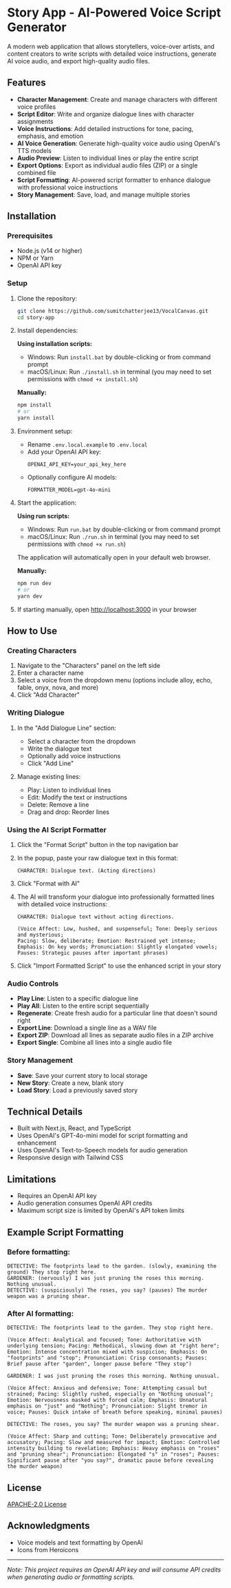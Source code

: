 # Story App - AI-Powered Voice Script Generator

A modern web application that allows storytellers, voice-over artists, and content creators to write scripts with detailed voice instructions, generate AI voice audio, and export high-quality audio files.


## Features

- **Character Management**: Create and manage characters with different voice profiles
- **Script Editor**: Write and organize dialogue lines with character assignments
- **Voice Instructions**: Add detailed instructions for tone, pacing, emphasis, and emotion
- **AI Voice Generation**: Generate high-quality voice audio using OpenAI's TTS models
- **Audio Preview**: Listen to individual lines or play the entire script
- **Export Options**: Export as individual audio files (ZIP) or a single combined file
- **Script Formatting**: AI-powered script formatter to enhance dialogue with professional voice instructions
- **Story Management**: Save, load, and manage multiple stories

## Installation

### Prerequisites

- Node.js (v14 or higher)
- NPM or Yarn
- OpenAI API key

### Setup

1. Clone the repository:
   ```bash
   git clone https://github.com/sumitchatterjee13/VocalCanvas.git
   cd story-app
   ```

2. Install dependencies:
   
   **Using installation scripts:**
   - Windows: Run `install.bat` by double-clicking or from command prompt
   - macOS/Linux: Run `./install.sh` in terminal (you may need to set permissions with `chmod +x install.sh`)
   
   **Manually:**
   ```bash
   npm install
   # or
   yarn install
   ```

3. Environment setup:
   - Rename `.env.local.example` to `.env.local`
   - Add your OpenAI API key:
     ```
     OPENAI_API_KEY=your_api_key_here
     ```
   - Optionally configure AI models:
     ```
     FORMATTER_MODEL=gpt-4o-mini
     ```

4. Start the application:

   **Using run scripts:**
   - Windows: Run `run.bat` by double-clicking or from command prompt
   - macOS/Linux: Run `./run.sh` in terminal (you may need to set permissions with `chmod +x run.sh`)
   
   The application will automatically open in your default web browser.
   
   **Manually:**
   ```bash
   npm run dev
   # or
   yarn dev
   ```

5. If starting manually, open [http://localhost:3000](http://localhost:3000) in your browser

## How to Use

### Creating Characters

1. Navigate to the "Characters" panel on the left side
2. Enter a character name
3. Select a voice from the dropdown menu (options include alloy, echo, fable, onyx, nova, and more)
4. Click "Add Character"

### Writing Dialogue

1. In the "Add Dialogue Line" section:
   - Select a character from the dropdown
   - Write the dialogue text
   - Optionally add voice instructions
   - Click "Add Line"

2. Manage existing lines:
   - Play: Listen to individual lines
   - Edit: Modify the text or instructions
   - Delete: Remove a line
   - Drag and drop: Reorder lines

### Using the AI Script Formatter

1. Click the "Format Script" button in the top navigation bar
2. In the popup, paste your raw dialogue text in this format:
   ```
   CHARACTER: Dialogue text. (Acting directions)
   ```
   
3. Click "Format with AI"
4. The AI will transform your dialogue into professionally formatted lines with detailed voice instructions:
   ```
   CHARACTER: Dialogue text without acting directions.

   (Voice Affect: Low, hushed, and suspenseful; Tone: Deeply serious and mysterious; 
   Pacing: Slow, deliberate; Emotion: Restrained yet intense; 
   Emphasis: On key words; Pronunciation: Slightly elongated vowels; 
   Pauses: Strategic pauses after important phrases)
   ```
5. Click "Import Formatted Script" to use the enhanced script in your story

### Audio Controls

- **Play Line**: Listen to a specific dialogue line
- **Play All**: Listen to the entire script sequentially
- **Regenerate**: Create fresh audio for a particular line that doesn't sound right
- **Export Line**: Download a single line as a WAV file
- **Export ZIP**: Download all lines as separate audio files in a ZIP archive
- **Export Single**: Combine all lines into a single audio file

### Story Management

- **Save**: Save your current story to local storage
- **New Story**: Create a new, blank story
- **Load Story**: Load a previously saved story

## Technical Details

- Built with Next.js, React, and TypeScript
- Uses OpenAI's GPT-4o-mini model for script formatting and enhancement
- Uses OpenAI's Text-to-Speech models for audio generation
- Responsive design with Tailwind CSS

## Limitations

- Requires an OpenAI API key
- Audio generation consumes OpenAI API credits
- Maximum script size is limited by OpenAI's API token limits

## Example Script Formatting

### Before formatting:

```
DETECTIVE: The footprints lead to the garden. (slowly, examining the ground) They stop right here.
GARDENER: (nervously) I was just pruning the roses this morning. Nothing unusual.
DETECTIVE: (suspiciously) The roses, you say? (pauses) The murder weapon was a pruning shear.
```

### After AI formatting:

```
DETECTIVE: The footprints lead to the garden. They stop right here.

(Voice Affect: Analytical and focused; Tone: Authoritative with underlying tension; Pacing: Methodical, slowing down at "right here"; Emotion: Intense concentration mixed with suspicion; Emphasis: On "footprints" and "stop"; Pronunciation: Crisp consonants; Pauses: Brief pause after "garden", longer pause before "They stop")

GARDENER: I was just pruning the roses this morning. Nothing unusual.

(Voice Affect: Anxious and defensive; Tone: Attempting casual but strained; Pacing: Slightly rushed, especially on "Nothing unusual"; Emotion: Nervousness masked with forced calm; Emphasis: Unnatural emphasis on "just" and "Nothing"; Pronunciation: Slight tremor in voice; Pauses: Quick intake of breath before speaking, minimal pauses)

DETECTIVE: The roses, you say? The murder weapon was a pruning shear.

(Voice Affect: Sharp and cutting; Tone: Deliberately provocative and accusatory; Pacing: Slow and measured for impact; Emotion: Controlled intensity building to revelation; Emphasis: Heavy emphasis on "roses" and "pruning shear"; Pronunciation: Elongated "s" in "roses"; Pauses: Significant pause after "you say?", dramatic pause before revealing the murder weapon)
```

## License

[APACHE-2.0 License](LICENSE)

## Acknowledgments

- Voice models and text formatting by OpenAI
- Icons from Heroicons

---

*Note: This project requires an OpenAI API key and will consume API credits when generating audio or formatting scripts.*
